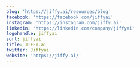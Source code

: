 ```yaml
---
blog: 'https://jiffy.ai/resources/blog'
facebook: 'https://facebook.com/jiffyai'
instagram: 'https://instagram.com/jiffy.ai'
linkedin: 'https://linkedin.com/company/jiffyai'
logohandle: jiffyai
sort: jiffyai
title: JIFFY.ai
twitter: Jiffyai
website: 'https://jiffy.ai/'
---
```

